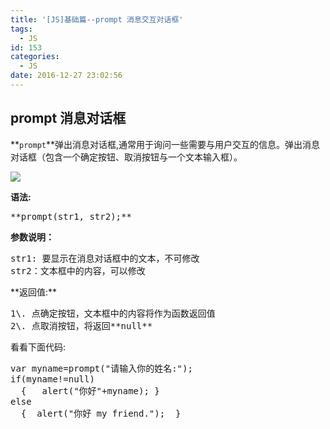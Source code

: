 ```yaml
---
title: '[JS]基础篇--prompt 消息交互对话框'
tags:
  - JS
id: 153
categories:
  - JS
date: 2016-12-27 23:02:56
---
```


## prompt 消息对话框

<div id="J_CodeDescr" class="code-description">
<div class="code-desc co">

**`prompt`**弹出消息对话框,通常用于询问一些需要与用户交互的信息。弹出消息对话框（包含一个确定按钮、取消按钮与一个文本输入框）。

![](http://oic1wftgk.bkt.clouddn.com/wp-content/uploads/promot.jpg)

<div>

**语法:**

<pre class="code">**prompt(str1, str2);**</pre>
</div>

**参数说明：**

<div>
<pre class="code">str1: 要显示在消息对话框中的文本，不可修改
str2：文本框中的内容，可以修改</pre>
</div>
**返回值:**
<div>
<pre class="code">1\. 点确定按钮，文本框中的内容将作为函数返回值
2\. 点取消按钮，将返回**null**</pre>
</div>
看看下面代码:
<div>
<pre class="code">var myname=prompt("请输入你的姓名:");
if(myname!=null)
  {   alert("你好"+myname); }
else
  {  alert("你好 my friend.");  }</pre>
</div>
</div>
</div>